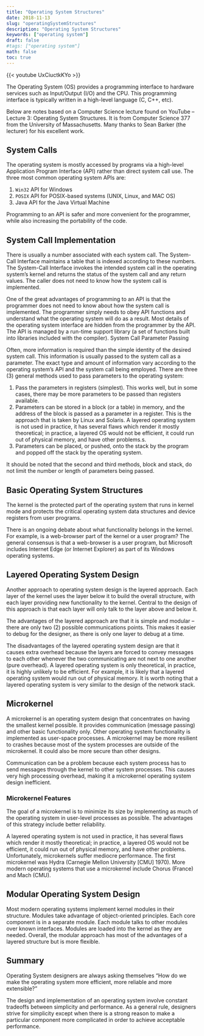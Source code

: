 ```yaml
---
title: "Operating System Structures"
date: 2018-11-13
slug: "operatingSystemStructures"
description: "Operating System Structures"
keywords: ["operating system"]
draft: false
#tags: ["operating system"]
math: false
toc: true
---
```



{{< youtube UxCiuctkKYo >}}

The Operating System (OS) provides a programming interface to hardware services such as Input/Output (I/O) and the CPU.  This programming interface is typically written in a  high-level language (C, C++, etc).

Below are notes based on a Computer Science lecture found on YouTube – Lecture 3: Operating System Structures.  It is from Computer Science 377 from the University of Massachusetts.  Many thanks to Sean Barker (the lecturer) for his excellent work.

## System Calls

The operating system is mostly accessed by programs via a high-level Application Program Interface (API) rather than direct system call use.  The three most common operating system APIs are:

1. `Win32` API for Windows
2. `POSIX` API for POSIX-based systems (UNIX, Linux, and MAC OS)
3. Java API for the Java Virtual Machine

Programming to an API is safer and more convenient for the programmer, while also increasing the portability of the code.

## System Call Implementation

There is usually a number associated with each system call. The System-Call Interface maintains a table that is indexed according to these numbers. The System-Call Interface invokes the intended system call in the operating system’s kernel and returns the status of the system call and any return values. The caller does not need to know how the system call is implemented.

One of the great advantages of programming to an API is that the programmer does not need to know about how the system call is implemented. The programmer simply needs to obey API functions and understand what the operating system will do as a result. Most details of the operating system interface are hidden from the programmer by the API. The API is managed by a run-time support library (a set of functions built into libraries included with the compiler).
System Call Parameter Passing

Often, more information is required than the simple identity of the desired system call.  This information is usually passed to the system call as a parameter.  The exact type and amount of information vary according to the operating system’s API and the system call being employed. There are three (3) general methods used to pass parameters to the operating system:

1. Pass the parameters in registers (simplest).  This works well, but in some cases, there may be more parameters to be passed than registers available.
2. Parameters can be stored in a block (or a table) in memory, and the address of the block is passed as a parameter in a register.  This is the approach that is taken by Linux and Solaris. A layered operating system is not used in practice, it has several flaws which render it mostly theoretical; in practice, a layered OS would not be efficient, it could run out of physical memory, and have other problems.s.
3. Parameters can be placed, or pushed, onto the stack by the program and popped off the stack by the operating system.

It should be noted that the second and third methods, block and stack, do not limit the number or length of parameters being passed.

## Basic Operating System Structures

The kernel is the protected part of the operating system that runs in kernel mode and protects the critical operating system data structures and device registers from user programs.

There is an ongoing debate about what functionality belongs in the kernel.  For example, is a web-browser part of the kernel or a user program? The general consensus is that a web-browser is a user program, but Microsoft includes Internet Edge (or Internet Explorer) as part of its Windows operating systems.

## Layered Operating System Design

Another approach to operating system design is the layered approach.  Each layer of the kernel uses the layer below it to build the overall structure, with each layer providing new functionality to the kernel.  Central to the design of this approach is that each layer will only talk to the layer above and below it.

The advantages of the layered approach are that it is simple and modular – there are only two (2) possible communications points.  This makes it easier to debug for the designer, as there is only one layer to debug at a time.

The disadvantages of the layered operating system design are that it causes extra overhead because the layers are forced to convey messages to each other whenever the two communicating are not next to one another (pure overhead).  A layered operating system is only theoretical, in practice, it is highly unlikely to be efficient. For example, it is likely that a layered operating system would run out of physical memory. It is worth noting that a layered operating system is very similar to the design of the network stack.

## Microkernel

A microkernel is an operating system design that concentrates on having the smallest kernel possible.  It provides communication (message passing) and other basic functionality only.  Other operating system functionality is implemented as user-space processes.  A microkernel may be more resilient to crashes because most of the system processes are outside of the microkernel.  It could also be more secure than other designs.

Communication can be a problem because each system process has to send messages through the kernel to other system processes. This causes very high processing overhead, making it a microkernel operating system design inefficient.

### Microkernel Features

The goal of a microkernel is to minimize its size by implementing as much of the operating system in user-level processes as possible.  The advantages of this strategy include better reliability.

A layered operating system is not used in practice, it has several flaws which render it mostly theoretical; in practice, a layered OS would not be efficient, it could run out of physical memory, and have other problems. Unfortunately, microkernels suffer mediocre performance. The first microkernel was Hydra (Carnegie Mellon University [CMU] 1970). More modern operating systems that use a microkernel include Chorus (France) and Mach (CMU).

## Modular Operating System Design

Most modern operating systems implement kernel modules in their structure. Modules take advantage of object-oriented principles.  Each core component is in a separate module. Each module talks to other modules over known interfaces.  Modules are loaded into the kernel as they are needed. Overall, the modular approach has most of the advantages of a layered structure but is more flexible.

## Summary

Operating System designers are always asking themselves “How do we make the operating system more efficient, more reliable and more extensible?”

The design and implementation of an operating system involve constant tradeoffs between simplicity and performance.  As a general rule, designers strive for simplicity except when there is a strong reason to make a particular component more complicated in order to achieve acceptable performance.
